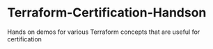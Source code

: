 # Terraform-Certification-Handson
Hands on demos for various Terraform concepts that are useful for certification
